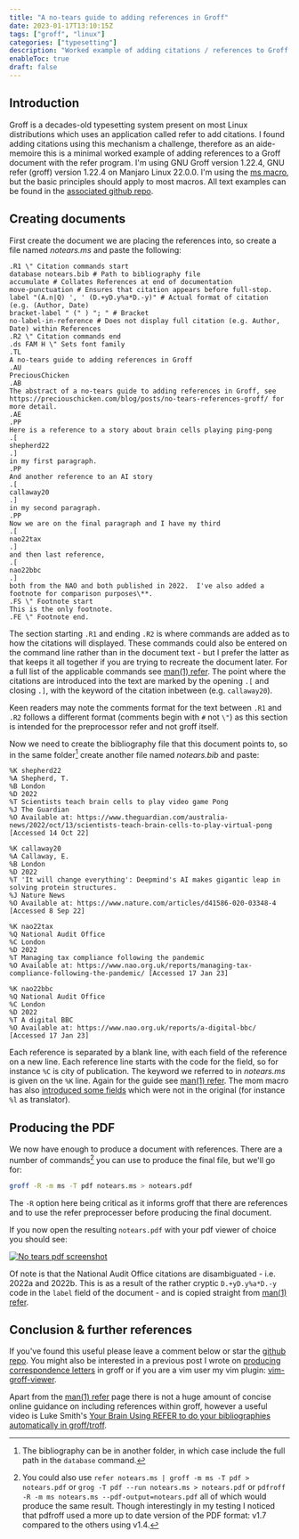 ```yaml
---
title: "A no-tears guide to adding references in Groff"
date: 2023-01-17T13:10:15Z
tags: ["groff", "linux"]
categories: ["typesetting"]
description: "Worked example of adding citations / references to Groff PDF documents using Refer and a bibliography file."
enableToc: true
draft: false
---
```


## Introduction

Groff is a decades-old typesetting system present on most Linux distributions which uses an application called refer to add citations.  I found adding citations using this mechanism a challenge, therefore as an aide-memoire this is a minimal worked example of adding references to a Groff document with the refer program.  I'm using GNU Groff version 1.22.4, GNU refer (groff) version 1.22.4 on Manjaro Linux 22.0.0.  I'm using the [ms macro](https://www.gnu.org/software/groff/manual/html_node/ms.html#ms), but the basic principles should apply to most macros.  All text examples can be found in the [associated github repo](https://github.com/PreciousChicken/no-tears-reference-groff).

## Creating documents

First create the document we are placing the references into, so create a file named *notears.ms* and paste the following:

```groff
.R1 \" Citation commands start
database notears.bib # Path to bibliography file
accumulate # Collates References at end of documentation
move-punctuation # Ensures that citation appears before full-stop.
label "(A.n|Q) ', ' (D.+yD.y%a*D.-y)" # Actual format of citation (e.g. (Author, Date)
bracket-label " (" ) "; " # Bracket
no-label-in-reference # Does not display full citation (e.g. Author, Date) within References
.R2 \" Citation commands end
.ds FAM H \" Sets font family
.TL
A no-tears guide to adding references in Groff
.AU
PreciousChicken
.AB
The abstract of a no-tears guide to adding references in Groff, see https://preciouschicken.com/blog/posts/no-tears-references-groff/ for more detail.
.AE
.PP
Here is a reference to a story about brain cells playing ping-pong
.[
shepherd22
.]
in my first paragraph.
.PP
And another reference to an AI story
.[
callaway20
.]
in my second paragraph.
.PP
Now we are on the final paragraph and I have my third
.[
nao22tax
.]
and then last reference,
.[
nao22bbc
.]
both from the NAO and both published in 2022.  I've also added a footnote for comparison purposes\**.
.FS \" Footnote start
This is the only footnote.
.FE \" Footnote end.
```

The section starting `.R1` and ending `.R2` is where commands are added as to how the citations will displayed.  These commands could also be entered on the command line rather than in the document text - but I prefer the latter as that keeps it all together if you are trying to recreate the document later.  For a full list of the applicable commands see [man(1) refer](https://man7.org/linux/man-pages/man1/refer.1.html).  The point where the citations are introduced into the text are marked by the opening `.[` and closing `.]`, with the keyword of the citation inbetween (e.g. `callaway20`).

Keen readers may note the comments format for the text between `.R1` and `.R2` follows a different format (comments begin with `#` not `\"`) as this section is intended for the preprocessor refer and not groff itself.

Now we need to create the bibliography file that this document points to, so in the same folder[^1] create another file named *notears.bib* and paste:

[^1]: The bibliography can be in another folder, in which case include the full path in the `database` command.

```groff
%K shepherd22
%A Shepherd, T.
%B London
%D 2022
%T Scientists teach brain cells to play video game Pong
%J The Guardian
%O Available at: https://www.theguardian.com/australia-news/2022/oct/13/scientists-teach-brain-cells-to-play-virtual-pong [Accessed 14 Oct 22]

%K callaway20 
%A Callaway, E.
%B London
%D 2022
%T 'It will change everything': Deepmind's AI makes gigantic leap in solving protein structures.
%J Nature News
%O Available at: https://www.nature.com/articles/d41586-020-03348-4 [Accessed 8 Sep 22]

%K nao22tax
%Q National Audit Office
%C London
%D 2022
%T Managing tax compliance following the pandemic
%O Available at: https://www.nao.org.uk/reports/managing-tax-compliance-following-the-pandemic/ [Accessed 17 Jan 23]

%K nao22bbc
%Q National Audit Office
%C London
%D 2022
%T A digital BBC
%O Available at: https://www.nao.org.uk/reports/a-digital-bbc/ [Accessed 17 Jan 23]
```

Each reference is separated by a blank line, with each field of the reference on a new line.  Each reference line starts with the code for the field, so for instance `%C` is city of publication.  The keyword we referred to in *notears.ms* is given on the `%K` line.  Again for the guide see [man(1) refer](https://man7.org/linux/man-pages/man1/refer.1.html).   The mom macro has also [introduced some fields](https://schaffter.ca/mom/momdoc/refer.html#fields-quick) which were not in the original (for instance `%l` as translator).

## Producing the PDF

We now have enough to produce a document with references.  There are a number of commands[^2] you can use to produce the final file, but we'll go for:

```sh
groff -R -m ms -T pdf notears.ms > notears.pdf
```

The `-R` option here being critical as it informs groff that there are references and to use the refer preprocesser before producing the final document.

If you now open the resulting `notears.pdf` with your pdf viewer of choice you should see:

[![No tears pdf screenshot](https://www.preciouschicken.com/blog/images/no-tears-thumb.png)](https://www.preciouschicken.com/blog/images/no-tears.png)

Of note is that the National Audit Office citations are disambiguated - i.e. 2022a and 2022b.  This is as a result of the rather cryptic `D.+yD.y%a*D.-y` code in the `label` field of the document - and is copied straight from [man(1) refer](https://man7.org/linux/man-pages/man1/refer.1.html).

## Conclusion & further references

If you've found this useful please leave a comment below or star the [github repo](https://github.com/PreciousChicken/no-tears-reference-groff).  You might also be interested in a previous post I wrote on [producing correspondence letters](https://www.preciouschicken.com/blog/posts/groff-art-letter-writing/) in groff or if you are a vim user my vim plugin: [vim-groff-viewer](https://preciouschicken.com/software/vim-groff-viewer/).

Apart from the [man(1) refer](https://man7.org/linux/man-pages/man1/refer.1.html) page there is not a huge amount of concise online guidance on including references within groff, however a useful video is Luke Smith's [Your Brain Using REFER to do your bibliographies automatically in groff/troff](https://videos.lukesmith.xyz/w/5ANbTYv7cgF69FhpAkVBwi).

[^2]: You could also use `refer notears.ms | groff -m ms -T pdf > notears.pdf` or `grog -T pdf --run notears.ms > notears.pdf` or `pdfroff -R -m ms notears.ms --pdf-output=notears.pdf` all of which would produce the same result.  Though interestingly in my testing I noticed that pdfroff used a more up to date version of the PDF format: v1.7 compared to the others using v1.4.
